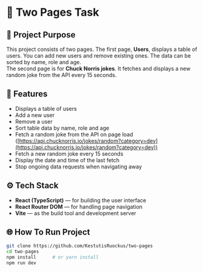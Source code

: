 # 📁 Two Pages Task

## 🚀 Project Purpose

This project consists of two pages. The first page, **Users**, displays a table of users. You can add new users and remove existing ones. The data can be sorted by name, role and age.  
The second page is for **Chuck Norris jokes**. It fetches and displays a new random joke from the API every 15 seconds.

## 🧩 Features

- Displays a table of users
- Add a new user
- Remove a user
- Sort table data by name, role and age
- Fetch a random joke from the API on page load ([https://api.chucknorris.io/jokes/random?category=dev](https://api.chucknorris.io/jokes/random?category=dev))
- Fetch a new random joke every 15 seconds
- Display the date and time of the last fetch
- Stop ongoing data requests when navigating away

## ⚙️ Tech Stack

- **React (TypeScript)** — for building the user interface
- **React Router DOM** — for handling page navigation
- **Vite** — as the build tool and development server

## 🌐 How To Run Project

```bash
git clone https://github.com/KestutisRuockus/two-pages
cd two-pages
npm install      # or yarn install
npm run dev
```
